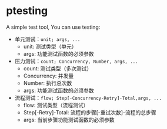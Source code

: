 # ptesting
A simple test tool, You can use testing:

- 单元测试：`unit; args, ...`
    - unit: 测试类型（单元）
    - args: 功能测试函数的必须参数
- 压力测试：`count; Concurrency, Number, args, ...`
    - count: 测试类型（多次测试）
    - Concurrency: 并发量
    - Number: 执行总次数
    - args: 功能测试函数的必须参数
- 流程测试：`flow; Step[-Concurrency-Retry]-Total,args, ...`
    - flow: 测试类型（流程测试）
    - Step[-Retry]-Total: 流程的步骤[-重试次数]-流程的总步骤
    - args: 当前步骤功能测试函数的必须参数
  
